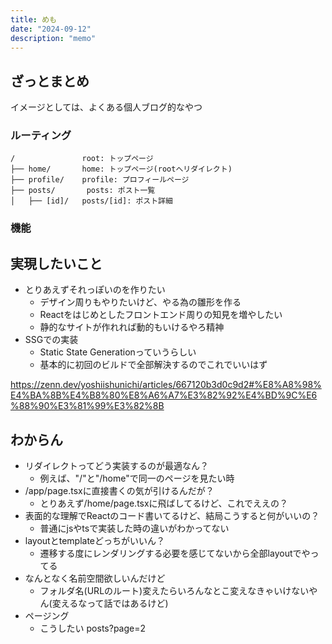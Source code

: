 ```yaml
---
title: めも
date: "2024-09-12"
description: "memo"
---
```


## ざっとまとめ

イメージとしては、よくある個人ブログ的なやつ

### ルーティング

```
/               root: トップページ
├── home/       home: トップページ(rootへリダイレクト)
├── profile/    profile: プロフィールページ
├── posts/       posts: ポスト一覧
│   ├── [id]/   posts/[id]: ポスト詳細
```

### 機能

## 実現したいこと

- とりあえずそれっぽいのを作りたい
  - デザイン周りもやりたいけど、やる為の雛形を作る
  - Reactをはじめとしたフロントエンド周りの知見を増やしたい
  - 静的なサイトが作れれば動的もいけるやろ精神
- SSGでの実装
  - Static State Generationっていうらしい
  - 基本的に初回のビルドで全部解決するのでこれでいいはず

https://zenn.dev/yoshiishunichi/articles/667120b3d0c9d2#%E8%A8%98%E4%BA%8B%E4%B8%80%E8%A6%A7%E3%82%92%E4%BD%9C%E6%88%90%E3%81%99%E3%82%8B

## わからん

- リダイレクトってどう実装するのが最適なん？
  - 例えば、"/"と"/home"で同一のページを見たい時
- /app/page.tsxに直接書くの気が引けるんだが？
  - とりあえず/home/page.tsxに飛ばしてるけど、これでええの？
- 表面的な理解でReactのコード書いてるけど、結局こうすると何がいいの？
  - 普通にjsやtsで実装した時の違いがわかってない
- layoutとtemplateどっちがいいん？
  - 遷移する度にレンダリングする必要を感じてないから全部layoutでやってる
- なんとなく名前空間欲しいんだけど
  - フォルダ名(URLのルート)変えたらいろんなとこ変えなきゃいけないやん(変えるなって話ではあるけど)
- ページング
  - こうしたい posts?page=2
